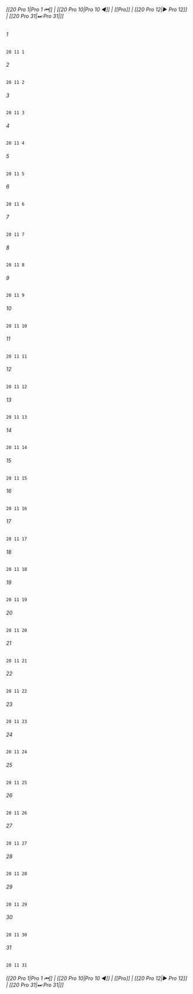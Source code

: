 
###### [[20 Pro 1|Pro 1 ⏮]] | [[20 Pro 10|Pro 10 ◀]] | [[Pro]] | [[20 Pro 12|▶ Pro 12]] | [[20 Pro 31|⏭ Pro 31|]]

###### 1
``` verse
20 11 1 
```
###### 2
``` verse
20 11 2 
```
###### 3
``` verse
20 11 3 
```
###### 4
``` verse
20 11 4 
```
###### 5
``` verse
20 11 5 
```
###### 6
``` verse
20 11 6 
```
###### 7
``` verse
20 11 7 
```
###### 8
``` verse
20 11 8 
```
###### 9
``` verse
20 11 9 
```
###### 10
``` verse
20 11 10 
```
###### 11
``` verse
20 11 11 
```
###### 12
``` verse
20 11 12 
```
###### 13
``` verse
20 11 13 
```
###### 14
``` verse
20 11 14 
```
###### 15
``` verse
20 11 15 
```
###### 16
``` verse
20 11 16 
```
###### 17
``` verse
20 11 17 
```
###### 18
``` verse
20 11 18 
```
###### 19
``` verse
20 11 19 
```
###### 20
``` verse
20 11 20 
```
###### 21
``` verse
20 11 21 
```
###### 22
``` verse
20 11 22 
```
###### 23
``` verse
20 11 23 
```
###### 24
``` verse
20 11 24 
```
###### 25
``` verse
20 11 25 
```
###### 26
``` verse
20 11 26 
```
###### 27
``` verse
20 11 27 
```
###### 28
``` verse
20 11 28 
```
###### 29
``` verse
20 11 29 
```
###### 30
``` verse
20 11 30 
```
###### 31
``` verse
20 11 31 
```

###### [[20 Pro 1|Pro 1 ⏮]] | [[20 Pro 10|Pro 10 ◀]] | [[Pro]] | [[20 Pro 12|▶ Pro 12]] | [[20 Pro 31|⏭ Pro 31|]]

